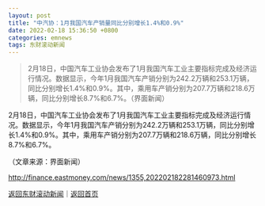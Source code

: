 ```yaml
---
layout: post
title: "中汽协：1月我国汽车产销量同比分别增长1.4%和0.9%"
date: 2022-02-18 15:36:50 +0800
categories: emnews
tags: 东财滚动新闻
---
```

> 2月18日，中国汽车工业协会发布了1月我国汽车工业主要指标完成及经济运行情况。数据显示，今年1月我国汽车产销分别为242.2万辆和253.1万辆，同比分别增长1.4%和0.9%。其中，乘用车产销分别为207.7万辆和218.6万辆，同比分别增长8.7%和6.7%。（界面新闻）

<p>2月18日，中国汽车工业协会发布了1月我国汽车工业主要指标完成及经济运行情况。数据显示，今年1月我国汽车产销分别为242.2万辆和253.1万辆，同比分别增长1.4%和0.9%。其中，乘用车产销分别为207.7万辆和218.6万辆，同比分别增长8.7%和6.7%。</p><p class="em_media">（文章来源：界面新闻）</p>

<http://finance.eastmoney.com/news/1355,202202182281460973.html>

[返回东财滚动新闻](//finews.withounder.com/emnews/)｜[返回首页](//finews.withounder.com/)